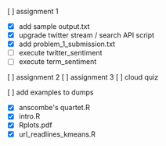 [ ] assignment 1
  - [x] add sample output.txt
  - [x] upgrade twitter stream / search API script
  - [x] add problem_1_submission.txt
  - [ ] execute twitter_sentiment
  - [ ] execute term_sentiment

[ ] assignment 2
[ ] assignment 3
[ ] cloud quiz

[ ] add examples to dumps
  - [x] anscombe's quartet.R  
  - [x] intro.R  
  - [x] Rplots.pdf  
  - [x] url_readlines_kmeans.R
